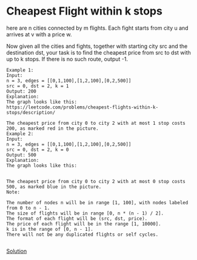 # Cheapest Flight within k stops

here are n cities connected by m flights. Each fight starts from city u and arrives at v with a price w.

Now given all the cities and fights, together with starting city src and the destination dst, your task is to find the cheapest price from src to dst with up to k stops. If there is no such route, output -1.
``` 
Example 1:
Input: 
n = 3, edges = [[0,1,100],[1,2,100],[0,2,500]]
src = 0, dst = 2, k = 1
Output: 200
Explanation: 
The graph looks like this:
https://leetcode.com/problems/cheapest-flights-within-k-stops/description/

The cheapest price from city 0 to city 2 with at most 1 stop costs 200, as marked red in the picture.
Example 2:
Input: 
n = 3, edges = [[0,1,100],[1,2,100],[0,2,500]]
src = 0, dst = 2, k = 0
Output: 500
Explanation: 
The graph looks like this:


The cheapest price from city 0 to city 2 with at most 0 stop costs 500, as marked blue in the picture.
Note:

The number of nodes n will be in range [1, 100], with nodes labeled from 0 to n - 1.
The size of flights will be in range [0, n * (n - 1) / 2].
The format of each flight will be (src, dst, price).
The price of each flight will be in the range [1, 10000].
k is in the range of [0, n - 1].
There will not be any duplicated flights or self cycles.


```

[Solution](./src/Main.java)